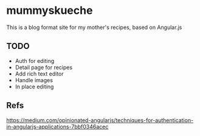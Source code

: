 mummyskueche
============

This is a blog format site for my mother's recipes, based on Angular.js

TODO
----

* Auth for editing
* Detail page for recipes
* Add rich text editor
* Handle images
* In place editing

Refs
---
https://medium.com/opinionated-angularjs/techniques-for-authentication-in-angularjs-applications-7bbf0346acec